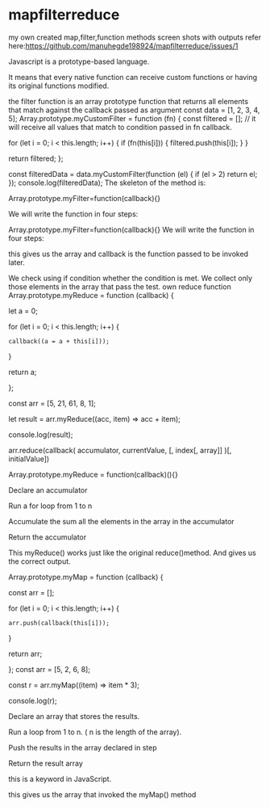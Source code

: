 # mapfilterreduce

my own created map,filter,function methods screen shots with outputs refer here:https://github.com/manuhegde198924/mapfilterreduce/issues/1


Javascript is a prototype-based language. 



It means that every native function can receive custom functions or having its original functions modified.


the filter function is an array prototype function that returns all elements that match against the callback passed as argument
const data = [1, 2, 3, 4, 5];
Array.prototype.myCustomFilter = function (fn) {
  const filtered = []; // it will receive all values that match to condition passed in fn callback.

  for (let i = 0; i < this.length; i++) {
    if (fn(this[i])) {
      filtered.push(this[i]);
    }
  }

  return filtered;
};

const filteredData = data.myCustomFilter(function (el) {
  if (el > 2) return el;
});
console.log(filteredData);
The skeleton of the method is:

Array.prototype.myFilter=function(callback){}

We will write the function in four steps:

   Array.prototype.myFilter=function(callback){}
   We will write the function in four steps:

 this gives us the array and callback is the function passed to be invoked later.

We check using if condition whether the condition is met. 
We collect only those elements in the array that pass the test.
own reduce function
Array.prototype.myReduce = function (callback) {


  let a = 0;

  
  for (let i = 0; i < this.length; i++) {


  
    callback((a = a + this[i]));
  }

  
  return a;
  
};


const arr = [5, 21, 61, 8, 1];



let result = arr.myReduce((acc, item) => acc + item);


console.log(result);


arr.reduce(callback( accumulator, currentValue, [, index[, array]] )[, initialValue])


Array.prototype.myReduce = function(callback)(){}


Declare an accumulator


Run a for loop from 1 to n



Accumulate the sum all the elements in the array in the accumulator


Return the accumulator



This myReduce() works just like the original reduce()method. And gives us the correct output.


Array.prototype.myMap = function (callback) {


  const arr = [];

  
  for (let i = 0; i < this.length; i++) {

  
    arr.push(callback(this[i]));
  }

  
  return arr;

  
};
const arr = [5, 2, 6, 8];


const r = arr.myMap((item) => item * 3);


console.log(r);


Declare an array that stores the results.


Run a loop from 1 to n. ( n is the length of the array).


Push the results in the array declared in step


Return the result array


this is a keyword in JavaScript. 

this gives us the array that invoked the myMap() method



